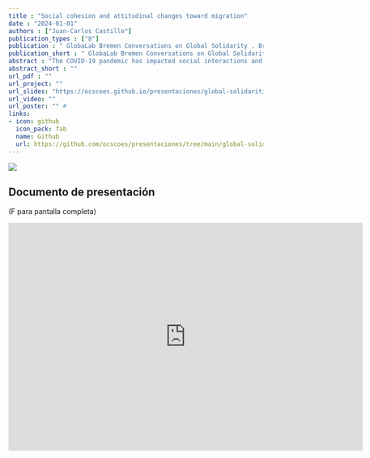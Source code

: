 ```yaml
---
title : "Social cohesion and attitudinal changes toward migration"
date : "2024-01-01"
authors : ["Juan-Carlos Castillo"]
publication_types : ["8"]
publication : " GlobaLab Bremen Conversations on Global Solidarity . Bremen  (Online)"
publication_short : " GlobaLab Bremen Conversations on Global Solidarity . Bremen  (Online)"
abstract : "The COVID-19 pandemic has impacted social interactions and coexistence around the globe in dimensions that go far beyond health issues. In the case of the Global South, the pandemic has developed along with growing South-South migratory movements, becoming another key factor that might reinforce social conflict in increasingly multicultural areas as migrants have historically served as “scapegoats” for unexpected crises as a way to control and manage diversity. Chile is one of the main destination countries for migrants from the Latin American and Caribbean region, and COVID-19 outbreaks in migrant housing have intensified discrimination. In such a context, there is a need for understanding how the pandemic has potentially changed the way non-migrants perceive and interact with migrant neighbors. Drawing on the national social cohesion panel survey study ELSOC (2016–2021, N = 2,927) the aim is to analyze the changes in non-migrants' attitudes toward migrants—related to dimensions of social cohesion—over the last years and their relation with individual status and territorial factors. We argue that social cohesion in increasingly multicultural societies is partially threatened in times of crisis. The results indicate that after the pandemic, convivial attitudes toward Latin American migrants decreased. Chileans started perceiving them more negatively, particularly those respondents with lower educational levels and who live in increasingly multicultural neighborhoods with higher rates of migrant residents."
abstract_short : ""
url_pdf : ""  
url_project: "" 
url_slides: "https://ocscoes.github.io/presentaciones/global-solidarities-Jan2024/bremen_global_sol2024.html" 
url_video: "" 
url_poster: "" # 
links: 
- icon: github 
  icon_pack: fab 
  name: Github 
  url: https://github.com/ocscoes/presentaciones/tree/main/global-solidarities-Jan2024
---
```

![](https://www.hilfswerft.de/wp-content/uploads/2016/03/universitat-bremen_f.png)
## Documento de presentación
(F para pantalla completa)
<iframe width="700"  height="450" src="https://ocscoes.github.io/presentaciones/global-solidarities-Jan2024/bremen_global_sol2024.html" title="Xaringan presentation" frameborder="0" allow="accelerometer; autoplay; clipboard-write; encrypted-media; gyroscope; picture-in-picture" allowfullscreen></iframe>
